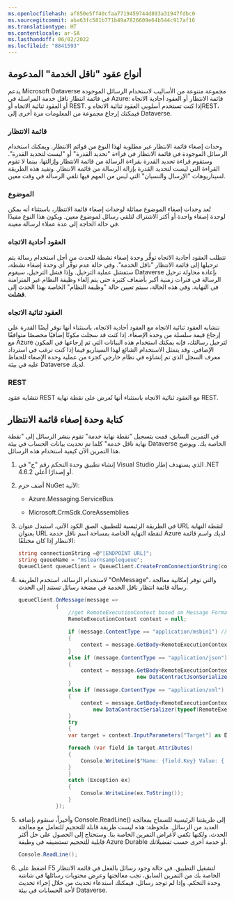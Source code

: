 ```yaml
---
ms.openlocfilehash: af850e5ff40cfaa7719459744d893a31947fdbc0
ms.sourcegitcommit: aba63fc581b771b49a7826609e64b544c917af16
ms.translationtype: HT
ms.contentlocale: ar-SA
ms.lasthandoff: 06/02/2022
ms.locfileid: "8841593"
---
```

## <a name="types-of-supported-service-bus-contracts"></a>أنواع عقود "ناقل الخدمة" المدعومة

يدعم Microsoft Dataverse مجموعة متنوعة من الأساليب لاستخدام الرسائل الموجودة في قائمة انتظار ناقل خدمة المراسلة في Azure: قائمة الانتظار أو العقود أحادية الاتجاه أو العقود ثنائية الاتجاه أو REST. إذا كنت تستخدم أسلوبي العقود ثنائية الاتجاه وREST، فيمكنك إرجاع مجموعة من المعلومات مرة أخرى إلى Dataverse.

### <a name="queue"></a>قائمة الانتظار

وحدات إصغاء قائمة الانتظار غير مطلوبة لهذا النوع من قوائم الانتظار. ويمكنك استخدام الرسائل الموجودة في قائمة الانتظار في قراءة "تحديد القدرة" أو "ليست لتحديد القدرة". وستقوم قراءة تحديد القدرة بقراءة الرسالة من قائمة الانتظار وإزالتها، بينما لا تقوم القراءة التي ليست لتحديد القدرة بإزالة الرسالة من قائمة الانتظار. وتفيد هذه الطريقة لسيناريوهات "الإرسال والنسيان" التي ليس من المهم فيها تلقي الرسالة في وقت معين.

### <a name="topic"></a>الموضوع

تُعد وحدات إصغاء الموضوع مماثلة لوحدات إصغاء قائمة الانتظار، باستثناء أنه يمكن لوحدة إصغاء واحدة أو أكثر الاشتراك لتلقي رسائل لموضوع معين. ويكون هذا النوع مفيدًا في حالة الحاجة إلى عدة عملاء لرسالة معينة.

### <a name="one-way"></a>العقود أحادية الاتجاه

تتطلب العقود أحادية الاتجاه توفُّر وحدة إصغاء نشطة للحدث من أجل استخدام رسالة يتم ترحيلها إلى قائمة الانتظار "ناقل الخدمة". وفي حالة عدم توفُّر أي وحدة إصغاء نشطة، ستفشل عملية الترحيل. وإذا فشل الترحيل، سيقوم Dataverse بإعادة محاولة ترحيل الرسالة في فترات زمنية أكبر بأضعاف كثيرة حتى يتم إلغاء وظيفة النظام غير المتزامنة في النهاية. وفي هذه الحالة، سيتم تعيين حالة "وظيفة النظام" الخاصة بهذا الحدث إلى **فشلت**.

### <a name="two-way"></a>العقود ثنائية الاتجاه

تتشابه العقود ثنائية الاتجاه مع العقود أحادية الاتجاه، باستثناء أنها توفر أيضًا القدرة على إرجاع قيمة سلسلة من وحدة الإصغاء. إذا كنت قد سجلت مكونًا إضافيًا مخصصًا متوافقًا مع Azure لترحيل رسالتك، فإنه يمكنك استخدام هذه البيانات التي تم إرجاعها في المكون الإضافي. وقد يتمثل الاستخدام الشائع لهذا السيناريو فيما إذا كنت ترغب في استرداد معرف السجل الذي تم إنشاؤه في نظام خارجي كجزء من عملية وحدة الإصغاء للحفاظ عليه في بيئة Dataverse لديك.

### <a name="rest"></a>REST

تتشابه عقود REST مع العقود ثنائية الاتجاه باستثناء أنها تُعرض على نقطة نهاية REST.

## <a name="write-a-queue-listener"></a>كتابة وحدة إصغاء قائمة الانتظار

في التمرين السابق، قمت بتسجيل "نقطة نهاية خدمة" تقوم بنشر الرسائل إلى "نقطة نهاية ناقل خدمة" كلما تم تحديث بيانات الحساب في بيئة Dataverse الخاصة بك. ويوضح هذا التمرين الآن كيفية استخدام هذه الرسائل.

1. إنشاء تطبيق وحدة التحكم رقم "ج" في Visual Studio الذي يستهدف إطار .NET 4.6.2 أو إصدارًا أعلى.

1. أضف حزم NuGet الآتية:

    - Azure.Messaging.ServiceBus

    - Microsoft.CrmSdk.CoreAssemblies

1. في الطريقة الرئيسية للتطبيق، الصق الكود الآتي. استبدل عنوان URL لنقطة النهاية بعنوان URL لنقطة النهاية الخاصة بمساحة اسم ناقل خدمة Azure لديك واسم قائمة الانتظار إذا كان مختلفًا:

    ```csharp
    string connectionString =@"[ENDPOINT URL]";
    string queueName = "mslearnsamplequeue";
    QueueClient queueClient = QueueClient.CreateFromConnectionString(connectionString, queueName, ReceiveMode.PeekLock);
    ```

1. لاستخدام الرسالة، استخدم الطريقة "OnMessage"، والتي توفر إمكانية معالجة رسالة قائمة انتظار ناقل الخدمة في مضخة رسائل تستند إلى الحدث.

    ```csharp
    queueClient.OnMessage(message =>
                {
                    //get RemoteExecutionContext based on Message Format
                    RemoteExecutionContext context = null;

                    if (message.ContentType == "application/msbin1") //.NETBinary Message Format
                    {
                        context = message.GetBody<RemoteExecutionContext>();
                    }
                    else if (message.ContentType == "application/json") //JSON Message Format
                    {
                        context = message.GetBody<RemoteExecutionContext>(
                                          new DataContractJsonSerializer(typeof(RemoteExecutionContext)));
                    }
                    else if (message.ContentType == "application/xml") //XML Message Format
                    {
                        context = message.GetBody<RemoteExecutionContext>(
                            new DataContractSerializer(typeof(RemoteExecutionContext)));
                    }
                    try
                    {
                    var target = context.InputParameters["Target"] as Entity;

                    foreach (var field in target.Attributes)
                    {
                        Console.WriteLine($"Name: {field.Key} Value: { field.Value}");
                    }
                    }
                    catch (Exception ex)
                    {
                        Console.WriteLine(ex.ToString());
                    }
                });
    ```

1. وأخيراً، سنقوم بإضافة Console.ReadLine()‎ إلى طريقتنا الرئيسية للسماح بمعالجة العديد من الرسائل. ملحوظة: هذه ليست طريقة قابلة للتحجيم للتعامل مع معالجة الحدث، ولكنها تكفي لأغراض التمرين الخاصة بنا. وستحتاج إلى الحصول على حل أكثر قابلية للتحجيم تستضيفه في وظيفة Azure Durable أو خدمة أخرى حسب تفضيلاتك.

    ```csharp
    Console.ReadLine();
    ```

1. اضغط على F5 لتشغيل التطبيق. في حالة وجود رسائل بالفعل في قائمة الانتظار الخاصة بك من التمرين السابق، تجب معالجتها وعرض محتويات رسائلها في شاشة وحدة التحكم. وإذا لم توجد رسائل، فيمكنك استدعاء تحديث من خلال إجراء تحديث لأحد الحسابات في بيئة Dataverse.
